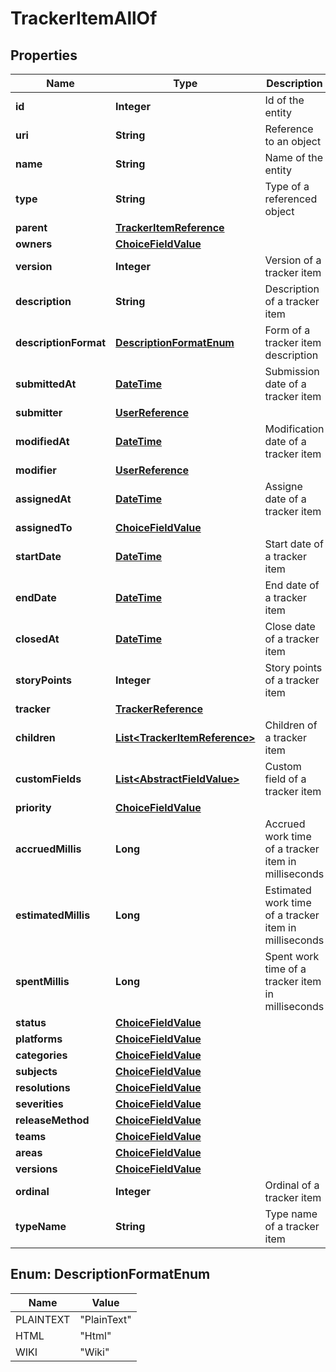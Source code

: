 

# TrackerItemAllOf

## Properties

Name | Type | Description | Notes
------------ | ------------- | ------------- | -------------
**id** | **Integer** | Id of the entity |  [optional]
**uri** | **String** | Reference to an object |  [optional]
**name** | **String** | Name of the entity |  [optional]
**type** | **String** | Type of a referenced object |  [optional]
**parent** | [**TrackerItemReference**](TrackerItemReference.md) |  |  [optional]
**owners** | [**ChoiceFieldValue**](ChoiceFieldValue.md) |  |  [optional]
**version** | **Integer** | Version of a tracker item |  [optional]
**description** | **String** | Description of a tracker item |  [optional]
**descriptionFormat** | [**DescriptionFormatEnum**](#DescriptionFormatEnum) | Form of a tracker item description |  [optional]
**submittedAt** | [**DateTime**](DateTime.md) | Submission date of a tracker item |  [optional]
**submitter** | [**UserReference**](UserReference.md) |  |  [optional]
**modifiedAt** | [**DateTime**](DateTime.md) | Modification date of a tracker item |  [optional]
**modifier** | [**UserReference**](UserReference.md) |  |  [optional]
**assignedAt** | [**DateTime**](DateTime.md) | Assigne date of a tracker item |  [optional]
**assignedTo** | [**ChoiceFieldValue**](ChoiceFieldValue.md) |  |  [optional]
**startDate** | [**DateTime**](DateTime.md) | Start date of a tracker item |  [optional]
**endDate** | [**DateTime**](DateTime.md) | End date of a tracker item |  [optional]
**closedAt** | [**DateTime**](DateTime.md) | Close date of a tracker item |  [optional]
**storyPoints** | **Integer** | Story points of a tracker item |  [optional]
**tracker** | [**TrackerReference**](TrackerReference.md) |  |  [optional]
**children** | [**List&lt;TrackerItemReference&gt;**](TrackerItemReference.md) | Children of a tracker item |  [optional]
**customFields** | [**List&lt;AbstractFieldValue&gt;**](AbstractFieldValue.md) | Custom field of a tracker item |  [optional]
**priority** | [**ChoiceFieldValue**](ChoiceFieldValue.md) |  |  [optional]
**accruedMillis** | **Long** | Accrued work time of a tracker item in milliseconds |  [optional]
**estimatedMillis** | **Long** | Estimated work time of a tracker item in milliseconds |  [optional]
**spentMillis** | **Long** | Spent work time of a tracker item in milliseconds |  [optional]
**status** | [**ChoiceFieldValue**](ChoiceFieldValue.md) |  |  [optional]
**platforms** | [**ChoiceFieldValue**](ChoiceFieldValue.md) |  |  [optional]
**categories** | [**ChoiceFieldValue**](ChoiceFieldValue.md) |  |  [optional]
**subjects** | [**ChoiceFieldValue**](ChoiceFieldValue.md) |  |  [optional]
**resolutions** | [**ChoiceFieldValue**](ChoiceFieldValue.md) |  |  [optional]
**severities** | [**ChoiceFieldValue**](ChoiceFieldValue.md) |  |  [optional]
**releaseMethod** | [**ChoiceFieldValue**](ChoiceFieldValue.md) |  |  [optional]
**teams** | [**ChoiceFieldValue**](ChoiceFieldValue.md) |  |  [optional]
**areas** | [**ChoiceFieldValue**](ChoiceFieldValue.md) |  |  [optional]
**versions** | [**ChoiceFieldValue**](ChoiceFieldValue.md) |  |  [optional]
**ordinal** | **Integer** | Ordinal of a tracker item |  [optional]
**typeName** | **String** | Type name of a tracker item |  [optional]



## Enum: DescriptionFormatEnum

Name | Value
---- | -----
PLAINTEXT | &quot;PlainText&quot;
HTML | &quot;Html&quot;
WIKI | &quot;Wiki&quot;



